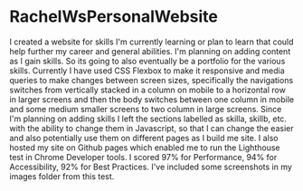 # RachelWsPersonalWebsite
I created a website for skills I'm currently learning or plan to learn that could help further my career and general abilities. I'm planning on adding content as I gain skills. So its going to also eventually be a portfolio for the various skills. Currently I have used CSS Flexbox to make it responsive and media queries to make changes between screen sizes, specifically the navigations switches from vertically stacked in a column on mobile to a horizontal row in larger screens and then the body switches between one column in mobile and some medium smaller screens to two column in large screens. Since I'm planning on adding skills I left the sections labelled as skilla, skillb, etc. with the ability to change them in Javascript, so that I can change the easier and also potentially use them on different pages as I build me site. I also hosted my site on Github pages which enabled me to run the Lighthouse test in Chrome Developer tools. I scored 97% for Performance, 94% for Accessibility, 92% for Best Practices. I've included some screenshots in my images folder from this test.
